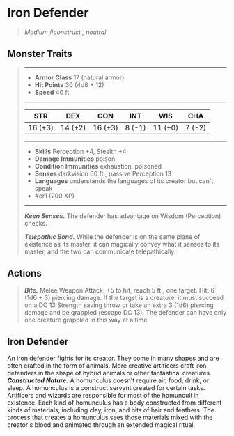 # Iron Defender
>*Medium #construct , neutral*
## Monster Traits
>___
>- **Armor Class** 17 (natural armor)
>- **Hit Points** 30 (4d8 + 12)
>- **Speed** 40 ft.
>___
>|STR|DEX|CON|INT|WIS|CHA|
>|:---:|:---:|:---:|:---:|:---:|:---:|
>|16 (+3)|14 (+2)|16 (+3)|8 (-1)|11 (+0)|7 (-2)|
>___
>- **Skills** Perception +4, Stealth +4
>- **Damage Immunities** poison
>- **Condition Immunities** exhaustion, poisoned
>- **Senses** darkvision 60 ft., passive Perception 13
>- **Languages** understands the languages of its creator but can't speak
>- #cr1 (200 XP)
>___
>***Keen Senses.*** The defender has advantage on Wisdom (Perception) checks.  
>
>***Telepathic Bond.*** While the defender is on the same plane of existence as its master, it can magically convey what it senses to its master, and the two can communicate telepathically.  
>
## Actions
>***Bite.*** Melee Weapon Attack: +5 to hit, reach 5 ft., one target. Hit: 6 (1d6 + 3) piercing damage. If the target is a creature, it must succeed on a DC 13 Strength saving throw or take an extra 3 (1d6) piercing damage and be grappled (escape DC 13). The defender can have only one creature grappled in this way at a time.
## Iron Defender
An iron defender fights for its creator. They come in many shapes and are often crafted in the form of animals. More creative artificers craft iron defenders in the shape of hybrid animals or other fantastical creatures.
***Constructed Nature.*** A homunculus doesn't require air, food, drink, or sleep.
A homunculus is a construct servant created for certain tasks. Artificers and wizards are responsible for most of the homunculi in existence.
Each kind of homunculus has a body constructed from different kinds of materials, including clay, iron, and bits of hair and feathers. The process that creates a homunculus sees those materials mixed with the creator's blood and animated through an extended magical ritual.